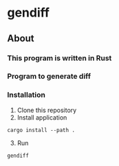 # gendiff

## About

### This program is written in Rust

### Program to generate diff

### Installation

1. Clone this repository
2. Install application

```shell
cargo install --path .
```

3. Run

```shell
gendiff
```